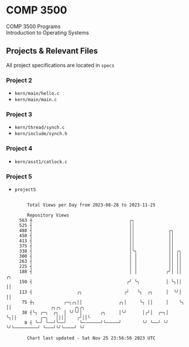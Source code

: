 # COMP 3500
COMP 3500 Programs  
Introduction to Operating Systems  
## Projects & Relevant Files
All project specifications are located in `specs`
### Project 2
- `kern/main/hello.c`
- `kern/main/main.c`
### Project 3
- `kern/thread/synch.c`
- `kern/include/synch.h`
### Project 4
- `kern/asst1/catlock.c`
### Project 5
- `project5`

```

        Total Views per Day from 2023-08-28 to 2023-11-25

        Repository Views
     563 ┼                                     ╭╮
     525 ┤                                     ││
     488 ┤                                     ││             ╭╮
     450 ┤                                     ││             ││
     413 ┤                                     ││             ││
     375 ┤                                     ││             ││
     338 ┤                                     │╰╮            ││ ╭╮
     300 ┤                                     │ │            ││ ││
     263 ┤                                     │ │            ││ ││
     225 ┤                                     │ │            ││ ││
     188 ┤                                     │ │           ╭╯│ ││  ╭╮
     150 ┤                                    ╭╯ ╰╮          │ ╰╮││  ││
     113 ┤                 ╭╮                ╭╯   ╰╮  ╭╮     │  ╰╯│  ││
      75 ┼╮           ╭─╮╭╮││              ╭╮│     ╰╮ ││     │    ╰╮ ││               ╭╮╭╮     ╭╮╭╮
      38 ┤╰╮ ╭─╮  ╭╮  │ ╰╯╰╯│       ╭╮     │╰╯      │╭╯│  ╭─╮│     ╰╮││         ╭─╮   ││││    ╭╯││╰
       0 ┤ ╰─╯ ╰──╯╰──╯     ╰───────╯╰─────╯        ╰╯ ╰──╯ ╰╯      ╰╯╰─────────╯ ╰───╯╰╯╰────╯ ╰╯

        Chart last updated - Sat Nov 25 23:56:56 2023 UTC
        
```
